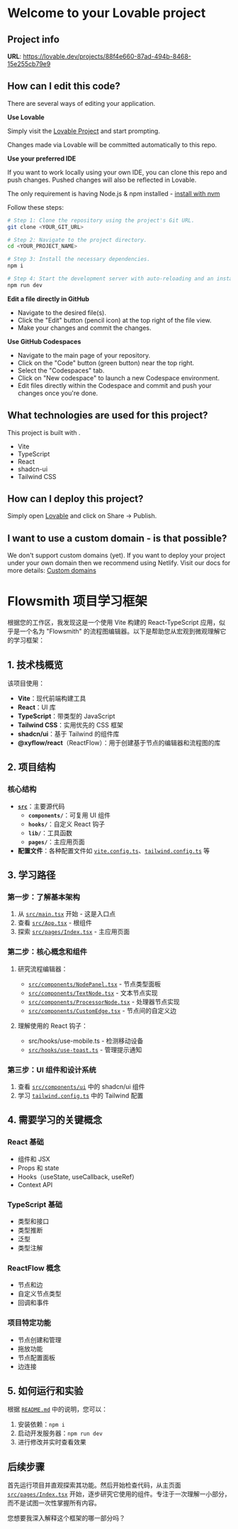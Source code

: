 # Welcome to your Lovable project

## Project info

**URL**: https://lovable.dev/projects/88f4e660-87ad-494b-8468-15e255cb79e9

## How can I edit this code?

There are several ways of editing your application.

**Use Lovable**

Simply visit the [Lovable Project](https://lovable.dev/projects/88f4e660-87ad-494b-8468-15e255cb79e9) and start prompting.

Changes made via Lovable will be committed automatically to this repo.

**Use your preferred IDE**

If you want to work locally using your own IDE, you can clone this repo and push changes. Pushed changes will also be reflected in Lovable.

The only requirement is having Node.js & npm installed - [install with nvm](https://github.com/nvm-sh/nvm#installing-and-updating)

Follow these steps:

```sh
# Step 1: Clone the repository using the project's Git URL.
git clone <YOUR_GIT_URL>

# Step 2: Navigate to the project directory.
cd <YOUR_PROJECT_NAME>

# Step 3: Install the necessary dependencies.
npm i

# Step 4: Start the development server with auto-reloading and an instant preview.
npm run dev
```

**Edit a file directly in GitHub**

- Navigate to the desired file(s).
- Click the "Edit" button (pencil icon) at the top right of the file view.
- Make your changes and commit the changes.

**Use GitHub Codespaces**

- Navigate to the main page of your repository.
- Click on the "Code" button (green button) near the top right.
- Select the "Codespaces" tab.
- Click on "New codespace" to launch a new Codespace environment.
- Edit files directly within the Codespace and commit and push your changes once you're done.

## What technologies are used for this project?

This project is built with .

- Vite
- TypeScript
- React
- shadcn-ui
- Tailwind CSS

## How can I deploy this project?

Simply open [Lovable](https://lovable.dev/projects/88f4e660-87ad-494b-8468-15e255cb79e9) and click on Share -> Publish.

## I want to use a custom domain - is that possible?

We don't support custom domains (yet). If you want to deploy your project under your own domain then we recommend using Netlify. Visit our docs for more details: [Custom domains](https://docs.lovable.dev/tips-tricks/custom-domain/)

# Flowsmith 项目学习框架

根据您的工作区，我发现这是一个使用 Vite 构建的 React-TypeScript 应用，似乎是一个名为 "Flowsmith" 的流程图编辑器。以下是帮助您从宏观到微观理解它的学习框架：

## 1. 技术栈概览

该项目使用：
- **Vite**：现代前端构建工具
- **React**：UI 库
- **TypeScript**：带类型的 JavaScript
- **Tailwind CSS**：实用优先的 CSS 框架
- **shadcn/ui**：基于 Tailwind 的组件库
- **@xyflow/react**（ReactFlow）：用于创建基于节点的编辑器和流程图的库

## 2. 项目结构

### 核心结构
- **[`src`](src )**：主要源代码
  - **`components/`**：可复用 UI 组件
  - **`hooks/`**：自定义 React 钩子
  - **`lib/`**：工具函数
  - **`pages/`**：主应用页面
- **配置文件**：各种配置文件如 [`vite.config.ts`](vite.config.ts )、[`tailwind.config.ts`](tailwind.config.ts ) 等

## 3. 学习路径

### 第一步：了解基本架构
1. 从 [`src/main.tsx`](src/main.tsx ) 开始 - 这是入口点
2. 查看 [`src/App.tsx`](src/App.tsx ) - 根组件
3. 探索 [`src/pages/Index.tsx`](src/pages/Index.tsx ) - 主应用页面

### 第二步：核心概念和组件
1. 研究流程编辑器：
   - [`src/components/NodePanel.tsx`](src/components/NodePanel.tsx ) - 节点类型面板
   - [`src/components/TextNode.tsx`](src/components/TextNode.tsx ) - 文本节点实现
   - [`src/components/ProcessorNode.tsx`](src/components/ProcessorNode.tsx ) - 处理器节点实现
   - [`src/components/CustomEdge.tsx`](src/components/CustomEdge.tsx ) - 节点间的自定义边

2. 理解使用的 React 钩子：
   - src/hooks/use-mobile.ts - 检测移动设备
   - [`src/hooks/use-toast.ts`](src/hooks/use-toast.ts ) - 管理提示通知

### 第三步：UI 组件和设计系统
1. 查看 [`src/components/ui`](src/components/ui ) 中的 shadcn/ui 组件
2. 学习 [`tailwind.config.ts`](tailwind.config.ts ) 中的 Tailwind 配置

## 4. 需要学习的关键概念

### React 基础
- 组件和 JSX
- Props 和 state
- Hooks（useState, useCallback, useRef）
- Context API

### TypeScript 基础
- 类型和接口
- 类型推断
- 泛型
- 类型注解

### ReactFlow 概念
- 节点和边
- 自定义节点类型
- 回调和事件

### 项目特定功能
- 节点创建和管理
- 拖放功能
- 节点配置面板
- 边连接

## 5. 如何运行和实验

根据 [`README.md`](README.md ) 中的说明，您可以：
1. 安装依赖：`npm i`
2. 启动开发服务器：`npm run dev`
3. 进行修改并实时查看效果

## 后续步骤

首先运行项目并直观探索其功能。然后开始检查代码，从主页面 [`src/pages/Index.tsx`](src/pages/Index.tsx ) 开始，逐步研究它使用的组件。专注于一次理解一小部分，而不是试图一次性掌握所有内容。

您想要我深入解释这个框架的哪一部分吗？